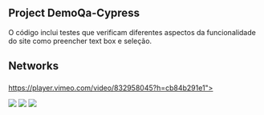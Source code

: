 ## Project DemoQa-Cypress

O código inclui  testes que verificam diferentes aspectos da funcionalidade do site como preencher text box e seleção.


 ## Networks
 ###
<div>

 https://player.vimeo.com/video/832958045?h=cb84b291e1">


 [<img src="https://img.shields.io/badge/linkedin-%230077B5.svg?&style=for-the-badge&logo=linkedin&logoColor=white" />](https://www.linkedin.com/in/ingridoliveira-oc/)
[<img src = "https://img.shields.io/badge/instagram-%23E4405F.svg?&style=for-the-badge&logo=instagram&logoColor=white">](https://www.instagram.com/ingridoliveira_tech/)
[<img src = "https://img.shields.io/badge/facebook-%231877F2.svg?&style=for-the-badge&logo=facebook&logoColor=white">](https://www.facebook.com/ingridoliveira.tech)
  </a> 
